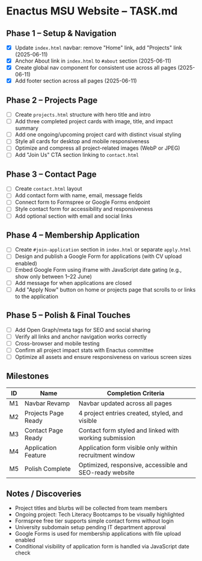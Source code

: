 # Enactus MSU Website – TASK.md

## Phase 1 – Setup & Navigation

- [x] Update `index.html` navbar: remove "Home" link, add "Projects" link (2025-06-11)
- [x] Anchor About link in `index.html` to `#about` section (2025-06-11)
- [x] Create global nav component for consistent use across all pages (2025-06-11)
- [x] Add footer section across all pages (2025-06-11)

## Phase 2 – Projects Page

- [ ] Create `projects.html` structure with hero title and intro
- [ ] Add three completed project cards with image, title, and impact summary
- [ ] Add one ongoing/upcoming project card with distinct visual styling
- [ ] Style all cards for desktop and mobile responsiveness
- [ ] Optimize and compress all project-related images (WebP or JPEG)
- [ ] Add "Join Us" CTA section linking to `contact.html`

## Phase 3 – Contact Page

- [ ] Create `contact.html` layout
- [ ] Add contact form with name, email, message fields
- [ ] Connect form to Formspree or Google Forms endpoint
- [ ] Style contact form for accessibility and responsiveness
- [ ] Add optional section with email and social links

## Phase 4 – Membership Application

- [ ] Create `#join-application` section in `index.html` or separate `apply.html`
- [ ] Design and publish a Google Form for applications (with CV upload enabled)
- [ ] Embed Google Form using iframe with JavaScript date gating (e.g., show only between 1–22 June)
- [ ] Add message for when applications are closed
- [ ] Add "Apply Now" button on home or projects page that scrolls to or links to the application

## Phase 5 – Polish & Final Touches

- [ ] Add Open Graph/meta tags for SEO and social sharing
- [ ] Verify all links and anchor navigation works correctly
- [ ] Cross-browser and mobile testing
- [ ] Confirm all project impact stats with Enactus committee
- [ ] Optimize all assets and ensure responsiveness on various screen sizes

## Milestones

| ID | Name               | Completion Criteria                                      |
|----|--------------------|----------------------------------------------------------|
| M1 | Navbar Revamp       | Navbar updated across all pages                         |
| M2 | Projects Page Ready | 4 project entries created, styled, and visible          |
| M3 | Contact Page Ready  | Contact form styled and linked with working submission  |
| M4 | Application Feature | Application form visible only within recruitment window |
| M5 | Polish Complete     | Optimized, responsive, accessible and SEO-ready website |

## Notes / Discoveries

- Project titles and blurbs will be collected from team members
- Ongoing project: Tech Literacy Bootcamps to be visually highlighted
- Formspree free tier supports simple contact forms without login
- University subdomain setup pending IT department approval
- Google Forms is used for membership applications with file upload enabled
- Conditional visibility of application form is handled via JavaScript date check
